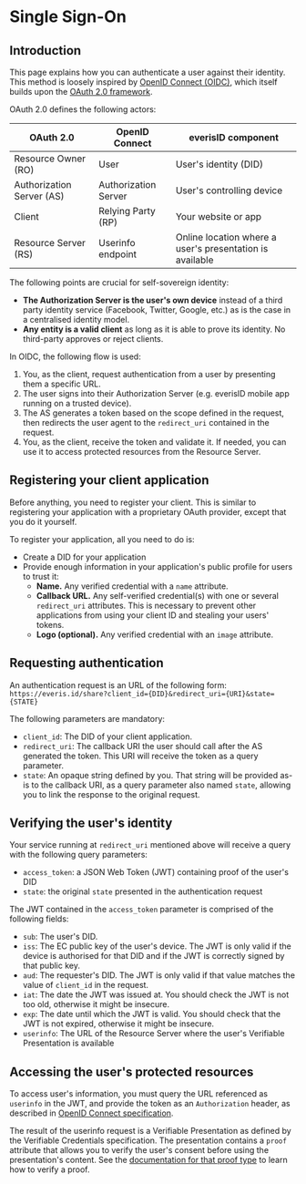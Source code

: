 # Single Sign-On

## Introduction

This page explains how you can authenticate a user against their identity. This method is loosely inspired by [OpenID Connect (OIDC)](https://openid.net/developers/specs/), which itself builds upon the [OAuth 2.0 framework](https://tools.ietf.org/html/rfc6749).

OAuth 2.0 defines the following actors:

| OAuth 2.0                 | OpenID Connect       | everisID component
| ------------------------- | -------------------- | -----------------------
| Resource Owner (RO)       | User                 | User's identity (DID)
| Authorization Server (AS) | Authorization Server | User's controlling device
| Client                    | Relying Party (RP)   | Your website or app
| Resource Server (RS)      | Userinfo endpoint    | Online location where a user's presentation is available


The following points are crucial for self-sovereign identity:
- **The Authorization Server is the user's own device** instead of a third party identity service (Facebook, Twitter, Google, etc.) as is the case in a centralised identity model.
- **Any entity is a valid client** as long as it is able to prove its identity. No third-party approves or reject clients.

In OIDC, the following flow is used:
1. You, as the client, request authentication from a user by presenting them a specific URL.
1. The user signs into their Authorization Server (e.g. everisID mobile app running on a trusted device).
2. The AS generates a token based on the scope defined in the request, then redirects the user agent to the `redirect_uri` contained in the request.
3. You, as the client, receive the token and validate it. If needed, you can use it to access protected resources from the Resource Server.

## Registering your client application

Before anything, you need to register your client. This is similar to registering your application with a proprietary OAuth provider, except that you do it yourself.

To register your application, all you need to do is:
- Create a DID for your application
- Provide enough information in your application's public profile for users to trust it:
  - **Name.** Any verified credential with a `name` attribute.
  - **Callback URL.** Any self-verified credential(s) with one or several `redirect_uri` attributes. This is necessary to prevent other applications from using your client ID and stealing your users' tokens.
  - **Logo (optional).** Any verified credential with an `image` attribute.

## Requesting authentication

An authentication request is an URL of the following form: `https://everis.id/share?client_id={DID}&redirect_uri={URI}&state={STATE}`

The following parameters are mandatory:
- `client_id`: The DID of your client application.
- `redirect_uri`: The callback URI the user should call after the AS generated the token. This URI will receive the token as a query parameter.
- `state`: An opaque string defined by you. That string will be provided as-is to the callback URI, as a query parameter also named `state`, allowing you to link the response to the original request.

## Verifying the user's identity

Your service running at `redirect_uri` mentioned above will receive a query with the following query parameters:
- `access_token`: a JSON Web Token (JWT) containing proof of the user's DID
- `state`: the original `state` presented in the authentication request

The JWT contained in the `access_token` parameter is comprised of the following fields:
- `sub`: The user's DID.
- `iss`: The EC public key of the user's device. The JWT is only valid if the device is authorised for that DID and if the JWT is correctly signed by that public key.
- `aud`: The requester's DID. The JWT is only valid if that value matches the value of `client_id` in the request.
- `iat`: The date the JWT was issued at. You should check the JWT is not too old, otherwise it might be insecure.
- `exp`: The date until which the JWT is valid. You should check that the JWT is not expired, otherwise it might be insecure.
- `userinfo`: The URL of the Resource Server where the user's Verifiable Presentation is available

## Accessing the user's protected resources

To access user's information, you must query the URL referenced as `userinfo` in the JWT, and provide the token as an `Authorization` header, as described in [OpenID Connect specification](https://openid.net/specs/openid-connect-core-1_0.html#UserInfoRequest).

The result of the userinfo request is a Verifiable Presentation as defined by the Verifiable Credentials specification. The presentation contains a `proof` attribute that allows you to verify the user's consent before using the presentation's content. See the [documentation for that proof type](https://gitlab.com/everis-blockchain/id/doc/blob/master/spec/attestation-registry-proof-type.md) to learn how to verify a proof.